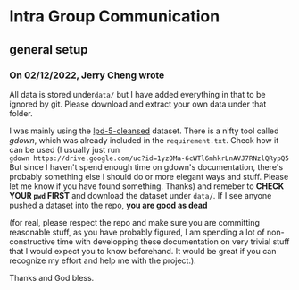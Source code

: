 # Intra Group Communication
## general setup

### On 02/12/2022, Jerry Cheng wrote
All data is stored under`data/` but I have added everything in that to be ignored by git. Please download and extract your own data under that folder.

I was mainly using the [lpd-5-cleansed](https://drive.google.com/uc?id=1yz0Ma-6cWTl6mhkrLnAVJ7RNzlQRypQ5) dataset. There is a nifty tool called *gdown*, which was already included in the `requirement.txt`. Check how it can be used (I usually just run  \
`gdown https://drive.google.com/uc?id=1yz0Ma-6cWTl6mhkrLnAVJ7RNzlQRypQ5`\
But since I haven't spend enough time on gdown's documentation, there's probably something else I should do or more elegant ways and stuff. Please let me know if you have found something. Thanks) and remeber to **CHECK YOUR `pwd` FIRST** and download the dataset under `data/`. If I see anyone pushed a dataset into the repo, **you are good as dead** 

(for real, please respect the repo and make sure you are committing reasonable stuff, as you have probably figured, I am spending a lot of non-constructive time with developping these documentation on very trivial stuff that I would expect you to know beforehand. It would be great if you can recognize my effort and help me with the project.).

Thanks and God bless. 
